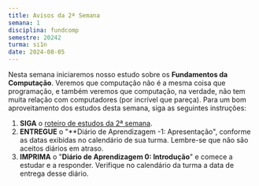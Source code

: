 ```yaml
---
title: Avisos da 2ª Semana
semana: 1
disciplina: fundcomp
semestre: 20242
turma: si1n
date: 2024-08-05
---
```


Nesta semana iniciaremos nosso estudo sobre os **Fundamentos da Computação**.
Veremos que computação não é a mesma coisa que programação, e também veremos
que computação, na verdade, não tem muita relação com computadores (por
incrível que pareça). Para um bom aproveitamento dos estudos desta semana,
siga as seguintes instruções:

1. **SIGA** o [roteiro de estudos da 2ª
   semana](/disciplinas/fundamentos_computacao/estudo/#re2sem).
1. **ENTREGUE** o "**Diário de Aprendizagem -1: Apresentação", conforme as
   datas exibidas no calendário de sua turma. Lembre-se que não são aceitos
   diários em atraso.
1. **IMPRIMA** o "**Diário de Aprendizagem 0: Introdução**" e comece a
   estudar e a responder. Verifique no calendário da turma a data de entrega
   desse diário.

